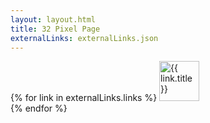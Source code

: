 ```yaml
---
layout: layout.html
title: 32 Pixel Page
externalLinks: externalLinks.json
---
```

{% for link in externalLinks.links %}
            <a href="{{ link.image }}"><img src="{{ link.image }}" border="0" alt="{{ link.title }}" width="64" height="64"></a>  
    {% endfor %}
</ul>
